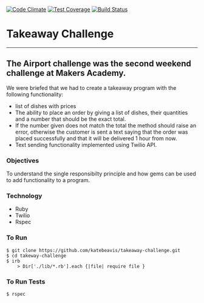 [![Code Climate](https://codeclimate.com/github/katebeavis/takeaway-challenge/badges/gpa.svg)](https://codeclimate.com/github/katebeavis/takeaway-challenge) [![Test Coverage](https://codeclimate.com/github/katebeavis/takeaway-challenge/badges/coverage.svg)](https://codeclimate.com/github/katebeavis/takeaway-challenge) [![Build Status](https://travis-ci.org/Dinnr-Makers/Dinnr.svg?branch=master)](https://travis-ci.org/Dinnr-Makers/Dinnr)
# Takeaway Challenge
----------------------
The Airport challenge was the second weekend challenge at Makers Academy.
-----
We were briefed that we had to create a takeaway program with the following functionality:
- list of dishes with prices
- The ability to place an order by giving a list of dishes, their quantities and a number that should be the exact total.
- If the number given does not match the total the method should raise an error, otherwise the customer is sent a text saying that the order was placed successfully and that it will be delivered 1 hour from now.
- Text sending functionality implemented using Twilio API.

### Objectives

To understand the single responsibilty principle and how gems can be used to add functionality to a program.

### Technology
- Ruby
- Twilio
- Rspec

### To Run
```
$ git clone https://github.com/katebeavis/takeaway-challenge.git
$ cd takeway-challenge
$ irb
    > Dir['./lib/*.rb'].each {|file| require file }
```

### To Run Tests
```
$ rspec
```

